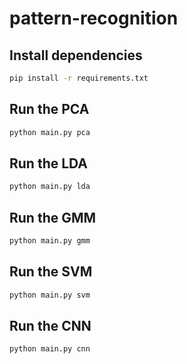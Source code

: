 # pattern-recognition

## Install dependencies

```bash
pip install -r requirements.txt
```

## Run the PCA

```bash
python main.py pca
```

## Run the LDA

```bash
python main.py lda
```

## Run the GMM

```bash
python main.py gmm
```

## Run the SVM

```bash
python main.py svm
```

## Run the CNN

```bash
python main.py cnn
```

